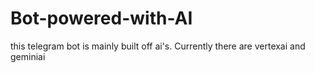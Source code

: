 # Bot-powered-with-AI
this telegram bot is mainly built off ai's. Currently there are vertexai and geminiai
